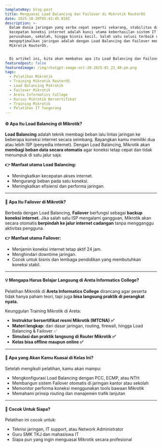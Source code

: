 ```yaml
---
templateKey: blog-post
title: Menguasai Load Balancing dan Failover di Mikrotik RouterOS
date: 2025-10-20T05:43:45.810Z
description: >-
  Dalam dunia jaringan yang serba cepat seperti sekarang, stabilitas dan
  kecepatan koneksi internet adalah kunci utama keberhasilan sistem IT di
  perusahaan, sekolah, hingga bisnis kecil. Salah satu solusi terbaik untuk
  mengoptimalkan jaringan adalah dengan Load Balancing dan Failover menggunakan
  Mikrotik RouterOS.


  Di artikel ini, kita akan membahas apa itu Load Balancing dan Failover, mengapa keduanya penting, dan bagaimana Areta Informatics College bisa membantu kamu menguasainya dengan mudah!
featuredpost: false
featuredimage: /img/chatgpt-image-oct-20-2025-01_22_48-pm.png
tags:
  - Pelatihan Mikrotik
  - Training Mikrotik RouterOS
  - Load Balancing Mikrotik
  - Failover Mikrotik
  - Areta Informatics College
  - Kursus Mikrotik Bersertifikat
  - Training Mikrotik
  - Pelatihan IT Tangerang
---
```

#### ⚙️ Apa Itu Load Balancing di Mikrotik?

**Load Balancing** adalah teknik membagi beban lalu lintas jaringan ke beberapa koneksi internet secara seimbang.
Bayangkan kamu memiliki dua atau lebih ISP (penyedia internet). Dengan Load Balancing, Mikrotik akan **membagi beban data secara otomatis** agar koneksi tetap cepat dan tidak menumpuk di satu jalur saja.

**👉 Manfaat utama Load Balancing:**

* Meningkatkan kecepatan akses internet.
* Mengurangi beban pada satu koneksi.
* Meningkatkan efisiensi dan performa jaringan.

- - -

#### 🔄 Apa Itu Failover di Mikrotik?

Berbeda dengan Load Balancing, **Failover** berfungsi sebagai **backup koneksi internet.**
Jika salah satu ISP mengalami gangguan, Mikrotik akan secara otomatis **berpindah ke jalur internet cadangan** tanpa mengganggu aktivitas pengguna.

**👉 Manfaat utama Failover:**

* Menjamin koneksi internet tetap aktif 24 jam.
* Menghindari downtime jaringan.
* Cocok untuk bisnis dan lembaga pendidikan yang membutuhkan koneksi stabil.

- - -

#### 💡 Mengapa Harus Belajar Langsung di Areta Informatics College?

Pelatihan Mikrotik di **Areta Informatics College** dirancang agar peserta tidak hanya paham teori, tapi juga **bisa langsung praktik di perangkat nyata.**

Keunggulan Training Mikrotik di Areta:

* **Instruktur bersertifikat resmi Mikrotik (MTCNA) ✅**
* **Materi lengkap:** dari dasar jaringan, routing, firewall, hingga Load Balancing & Failover ✅
* **Simulasi dan praktik langsung di Router Mikrotik ✅**
* **Kelas bisa offline maupun online ✅**

- - -

#### 🚀 Apa yang Akan Kamu Kuasai di Kelas Ini?

Setelah mengikuti pelatihan, kamu akan mampu:

* Mengkonfigurasi Load Balancing dengan PCC, ECMP, atau NTH
* Membangun sistem Failover otomatis di jaringan kantor atau sekolah
* Memonitor performa koneksi menggunakan tools bawaan Mikrotik
* Memahami prinsip routing dan manajemen trafik lanjutan

- - -

#### 🎯 Cocok Untuk Siapa?

Pelatihan ini cocok untuk:

* Teknisi jaringan, IT support, atau Network Administrator
* Guru SMK TKJ dan mahasiswa IT
* Siapa pun yang ingin menguasai Mikrotik secara profesional